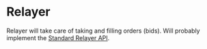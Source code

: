 # Relayer
Relayer will take care of taking and filling orders (bids). Will probably implement the [Standard Relayer API](https://github.com/0xProject/standard-relayer-api).